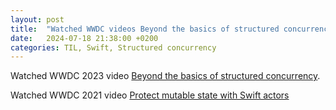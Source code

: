 ```yaml
---
layout: post
title:  "Watched WWDC videos Beyond the basics of structured concurrency and Protect mutable state with Swift actors"
date:   2024-07-18 21:38:00 +0200
categories: TIL, Swift, Structured concurrency
---
```

Watched WWDC 2023 video [Beyond the basics of structured concurrency](https://developer.apple.com/videos/play/wwdc2023/10170/).

Watched WWDC 2021 video [Protect mutable state with Swift actors](https://developer.apple.com/videos/play/wwdc2021/10133/)
